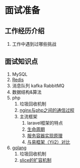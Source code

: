 # 面试准备

## 工作经历介绍
1. 工作中遇到过哪些挑战


## 面试知识点

1. MySQL
2. [Redis](./redis/redis.md)
3. 消息队列 kafka RabbitMQ
4. 数据结构&算法
5. php
    1. 垃圾回收机制
    2. [nginx与php之间的通信过程](PHP/nginx与php之间的通信过程.md)
    3. 主流框架 
        1. laravel框架的特点
        2. [生命周期](PHP/laravel/life.md)
        3. [服务容器实现原理](./PHP/laravel知识点.md) 
        4. [与易框架（Yii2）对比](PHP/laravel知识点.md)
6. [golang](./golang)
    1. 垃圾回收机制
    2. [slice的扩容机制](golang/go的扩容机制.md)


